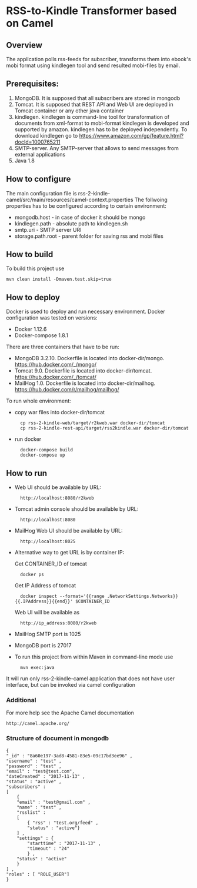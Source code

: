 RSS-to-Kindle Transformer based on Camel
========================================

## Overview
The application polls rss-feeds for subscriber, transforms them into ebook's mobi format using kindlegen tool
and send resulted mobi-files by email.


## Prerequisites:
1. MongoDB. It is supposed that all subscribers are stored in mongodb
2. Tomcat. It is supposed that REST API and Web UI are deployed in Tomcat container or any other java container  
3. kindlegen. kindlegen is command-line tool for transformation of documents from xml-format to mobi-format
kindlegen is developed and supported by amazon.  kindlegen has to be deployed independently. To download kindlegen go to https://www.amazon.com/gp/feature.html?docId=1000765211
4. SMTP-server. Any SMTP-server that allows to send messages from external applications
5. Java 1.8


## How to configure
The main configuration file is rss-2-kindle-camel/src/main/resources/camel-context.properties
The follwoing properties has to be configured according to certain environment:
* mongodb.host - in case of docker it should be mongo
* kindlegen.path - absolute path to kindlegen.sh 
* smtp.uri - SMTP server URI
* storage.path.root - parent folder for saving rss and mobi files 


## How to build
To build this project use

    mvn clean install -Dmaven.test.skip=true


## How to deploy
Docker is used to deploy and run necessary environment. 
Docker configuration was tested on versions:
* Docker 1.12.6
* Docker-compose 1.8.1

There are three containers that have to be run: 
* MongoDB 3.2.10. Dockerfile is located into docker-dir/mongo. https://hub.docker.com/_/mongo/ 
* Tomcat 9.0. Dockerfile is located into docker-dir/tomcat. https://hub.docker.com/_/tomcat/
* MailHog 1.0. Dockerfile is located into docker-dir/mailhog. https://hub.docker.com/r/mailhog/mailhog/

To run whole environment:

* copy war files into docker-dir/tomcat
        
        cp rss-2-kindle-web/target/r2kweb.war docker-dir/tomcat
        cp rss-2-kindle-rest-api/target/rss2kindle.war docker-dir/tomcat

* run docker
 
        docker-compose build
        docker-compose up 

    
## How to run

* Web UI should be available by URL:

        http://localhost:8080/r2kweb
        
* Tomcat admin console should be available by URL:
        
        http://localhost:8080
        
* MailHog Web UI should be available by URL:
        
        http://localhost:8025


* Alternative way to get URL is by container IP:

   Get CONTAINER_ID of tomcat
 
        docker ps  

   Get IP Address of tomcat

        docker inspect --format='{{range .NetworkSettings.Networks}}{{.IPAddress}}{{end}}' $CONTAINER_ID

   Web UI will be available as

        http://ip_address:8080/r2kweb


* MailHog SMTP port is 1025
 
* MongoDB port is 27017 


* To run this project from within Maven in command-line mode use

        mvn exec:java

It will run only rss-2-kindle-camel application that does not have user interface,
but can be invoked via camel configuration


### Additional
For more help see the Apache Camel documentation

    http://camel.apache.org/

### Structure of document in mongodb

    { 
    "_id" : "8a60e197-3ad8-4581-83e5-09c17bd3ee96" , 
    "username" : "test" , 
    "password" : "test" ,
    "email" : "test@test.com",
    "dateCreated" : "2017-11-13" ,
    "status" : "active" ,
    "subscribers" : 
    [ 
        { 
        "email" : "test@gmail.com" , 
        "name" : "test" , 
        "rsslist" : 
        [ 
            { "rss" : "test.org/feed" , 
            "status" : "active"}
        ] , 
        "settings" : { 
            "starttime" : "2017-11-13" , 
            "timeout" : "24"
            } , 
        "status" : "active"
        }
    ] , 
    "roles" : [ "ROLE_USER"]
    }
